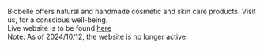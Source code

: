 
Biobelle offers natural and handmade cosmetic and skin care products. Visit us, for a conscious well-being.\
Live website is to be found [here](https://www.biobelle.ca/)\
Note: As of 2024/10/12, the website is no longer active.
